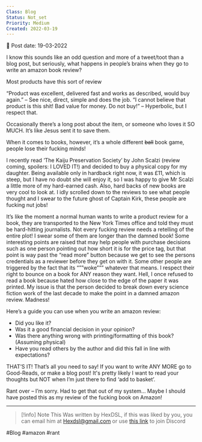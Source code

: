 ```yaml
---
Class: Blog
Status: Not_set
Priority: Medium
Created: 2022-03-19
---
```

📆 Post date: 19-03-2022 

I know this sounds like an odd question and more of a tweet/toot than a blog post, but seriously, what happens in people’s brains when they go to write an amazon book review?

Most products have this sort of review

“Product was excellent, delivered fast and works as described, would buy again.” – See nice, direct, simple and does the job.
“I cannot believe that product is this shit! Bad value for money. Do not buy!” – Hyperbolic, but I respect that.

Occasionally there’s a long post about the item, or someone who loves it SO MUCH. It’s like Jesus sent it to save them.

When it comes to books, however, it’s a whole different ~~ball~~ book game, people lose their fucking minds!

I recently read ‘The Kaiju Preservation Society’ by John Scalzi (review coming, spoilers: I LOVED IT!) and decided to buy a physical copy for my daughter. Being available only in hardback right now, it was £11, which is steep, but I have no doubt she will enjoy it, so I was happy to give Mr Scalzi a little more of my hard-earned cash. Also, hard backs of new books are very cool to look at. I idly scrolled down to the reviews to see what people thought and I swear to the future ghost of Captain Kirk, these people are fucking nut jobs!

It’s like the moment a normal human wants to write a product review for a book, they are transported to the New York Times office and told they must be hard-hitting journalists. Not every fucking review needs a retelling of the entire plot! I swear some of them are longer than the damned book! Some interesting points are raised that may help people with purchase decisions such as one person pointing out how short it is for the price tag, but that point is way past the “read more” button because we get to see the persons credentials as a reviewer before they get on with it. Some other people are triggered by the fact that its “””woke””” whatever that means. I respect their right to bounce on a book for ANY reason they want. Hell, I once refused to read a book because hated how close to the edge of the paper it was printed. My issue is that the person decided to break down every science fiction work of the last decade to make the point in a damned amazon review. Madness!

Here’s a guide you can use when you write an amazon review:

- Did you like it?
- Was it a good financial decision in your opinion?
- Was there anything wrong with printing/formatting of this book? (Assuming physical)
- Have you read others by the author and did this fall in line with expectations?

THAT’S IT! That’s all you need to say! If you want to write ANY MORE go to Good-Reads, or make a blog post! It's pretty likely I want to read your thoughts but NOT when I’m just there to find ‘add to basket’.

Rant over – I’m sorry. Had to get that out of my system… Maybe I should have posted this as my review of the fucking book on Amazon!

---

> [!info] Note
> This Was written by HexDSL, if this was liked by you, you can email him at [Hexdsl@gmail.com](mailto:hexdsl@gmail.com) or use [this link](https://discord.hexdsl.com) to join Discord

#Blog #amazon #rant
